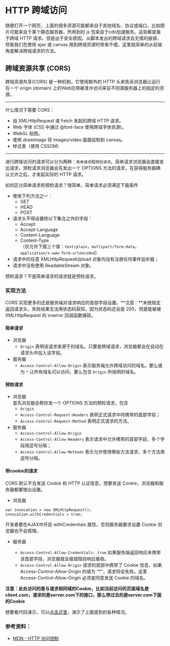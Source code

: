 # HTTP 跨域访问

随便打开一个网页，上面的很多资源可能都来自于其他域名、协议或端口，比如图片可能来自于某个静态服务器，所用到的 js 包来自于cdn加速服务。这些都是属于跨域 HTTP 请求。但是出于安全原因，从脚本发出的跨域请求会无情的报错，导致我们在使用 ajax 或 canvas 用到跨域资源时带来不便。这里就简单的从前端角度解决跨域请求的方法。

## 跨域资源共享 (CORS) 

跨域资源共享(CORS) 是一种机制，它使用额外的 HTTP 头来告诉浏览器让运行在一个 origin (domain) 上的Web应用被准许访问来自不同源服务器上的指定的资源。

---

什么情况下需要 CORS：

* 由 XMLHttpRequest 或 Fetch 发起的跨域 HTTP 请求。
* Web 字体 (CSS 中通过 @font-face 使用跨域字体资源)。
* WebGL 贴图。
* 使用 drawImage 将 Images/video 画面绘制到 canvas。
* 样式表（使用 CSSOM）

---

进行跨域访问的请求可以分为两种：`简单请求`和`预检请求`。简单请求浏览器会直接发出请求，预检请求浏览器会先发出一个 OPTIONS 方法的请求，在获得服务器确认允许之后，才发起实际的 HTTP 请求。

如何区分简单请求和预检请求？很简单，简单请求必须满足下面条件

* 使用下列方法之一：
  * GET
  * HEAD
  * POST
* 请求头不得设置除以下集合之外的字段：
  * Accept
  * Accept-Language
  * Content-Language
  * Content-Type  
  （仅允许下面三个值：`text/plain`，`multipart/form-data`，`application/x-www-form-urlencoded`）
* 请求中的任意 XMLHttpRequestUpload 对象均没有注册任何事件监听器；
* 请求中没有使用 ReadableStream 对象。

预检请求？不是简单请求的请求就是预检请求。

### 实现方法
CORS 实现更多的还是服务端对请求响应的首部字段设置。**注意：**未按规定返回请求头，失败结果无法用状态码获知，因为状态码还会是 200，但是能被被 XMLHttpRequest 的 onerror 回调函数捕获。

#### 简单请求
* 浏览器
  * `Origin` 表明该请求来源于的域名。只要是跨域请求，浏览器都会在自动在请求头中加入该字段。
* 服务器
  * `Access-Control-Allow-Origin` 表示服务端允许跨域访问的域名。要么值为 `*` 让所有域名可以访问，要么包含 `Origin` 所指明的域名。

#### 预检请求
* 浏览器  
  首先浏览器会帮你发一个 OPTIONS 方法的预检请求，包含  
  * `Origin`
  * `Access-Control-Request-Headers` 表明正式请求中将携带的首部字段；
  * `Access-Control-Request-Method` 表明正式请求的方法。
* 服务器
  * `Access-Control-Allow-Origin`
  * `Access-Control-Allow-Headers` 表示请求中允许携带的首部字段，多个字段用逗号分隔；
  * `Access-Control-Allow-Methods` 表示允许使用哪些方法请求，多个方法用逗号分隔。

#### 带cookie的请求
CORS 默认不会发送 Cookie 和 HTTP 认证信息，想要发送 Cookie，浏览器和服务器都要做出设置。

* 浏览器

```
var invocation = new XMLHttpRequest();
invocation.withCredentials = true;
```

开发者要在AJAX中开启 withCredentials 属性，否则服务器要求设置 Cookie 浏览器也不会搭理。

* 服务器

  * `Access-Control-Allow-Credentials: true` 如果服务端返回响应未携带该首部字段，浏览器就会报错阻挡响应接收。
  * `Access-Control-Allow-Origin` 请求的首部中携带了 Cookie 信息，如果 Access-Control-Allow-Origin 的值为 “*”，请求将会失败。这里 Access-Control-Allow-Origin 必须是同意发送 Cookie 的域名。

**注意：此处访问的是与请求相同域的Cookie，比如当前访问的页面域名是client.com，请求的是server.com下的接口，那么带过去的是server.com下面的Cookie**

想要看代码演示，可以[点击这里](https://github.com/zcorw/CORS-test)，演示了上面提到的各种情况。




### 参考资料：

* [MDN - HTTP 访问控制](https://developer.mozilla.org/zh-CN/docs/Web/HTTP/Access_control_CORS)